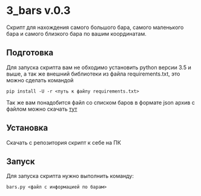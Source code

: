 # 3_bars v.0.3

Скрипт для нахождения самого большого бара, самого маленького бара и самого близкого бара по вашим координатам.

## Подготовка

Для запуска скрипта вам не обходимо установить python версии 3.5 и выше, а так же внешний библиотеки из файла requirements.txt, это можно сделать командой

```
pip install -U -r <путь к файлу requirements.txt>
```

Так же вам понадобится файл со списком баров в формате json архив с файлом можно скачать [тут](http://data.mos.ru/opendata/export/1796/json/2/1)

## Установка

Скачать с репозитория скрипт к себе на ПК
## Запуск

Для запуска скрипта нужно выполнить команду:

```
bars.py <файл с информацией по барам>
```
